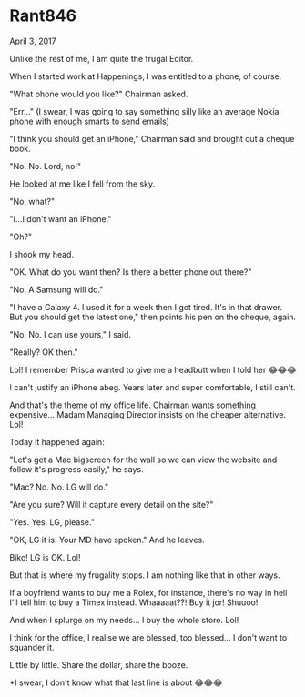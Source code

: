# Rant846


April 3, 2017

Unlike the rest of me, I am quite the frugal Editor.

When I started work at Happenings, I was entitled to a phone, of course.

"What phone would you like?" Chairman asked.

"Err..." (I swear, I was going to say something silly like an average Nokia phone with enough smarts to send emails)

"I think you should get an iPhone," Chairman said and brought out a cheque book.

"No. No. Lord, no!"

He looked at me like I fell from the sky.

"No, what?"

"I...I don't want an iPhone."

"Oh?"

I shook my head.

"OK. What do you want then? Is there a better phone out there?"

"No. A Samsung will do."

"I have a Galaxy 4. I used it for a week then I got tired. It's in that drawer. But you should get the latest one," then points his pen on the cheque, again.

"No. No. I can use yours," I said.

"Really? OK then."

Lol! I remember Prisca wanted to give me a headbutt when I told her 😂😂😂

I can't justify an iPhone abeg. Years later and super comfortable, I still can't. 

And that's the theme of my office life. Chairman wants something expensive... Madam Managing Director insists on the cheaper alternative. Lol!

Today it happened again:

"Let's get a Mac bigscreen for the wall so we can view the website and follow it's progress easily," he says. 

"Mac? No. No. LG will do."

"Are you sure? Will it capture every detail on the site?"

"Yes. Yes. LG, please."

"OK, LG it is. Your MD have spoken." And he leaves.

Biko! LG is OK. Lol!

But that is where my frugality stops. I am nothing like that in other ways.

If a boyfriend wants to buy me a Rolex, for instance, there's no way in hell I'll tell him to buy a Timex instead. Whaaaaat??! Buy it jor! Shuuoo!

And when I splurge on my needs... I buy the whole store. Lol!

I think for the office, I realise we are blessed, too blessed... I don't want to squander it.

Little by little. Share the dollar, share the booze.

*I swear, I don't know what that last line is about 😂😂😂